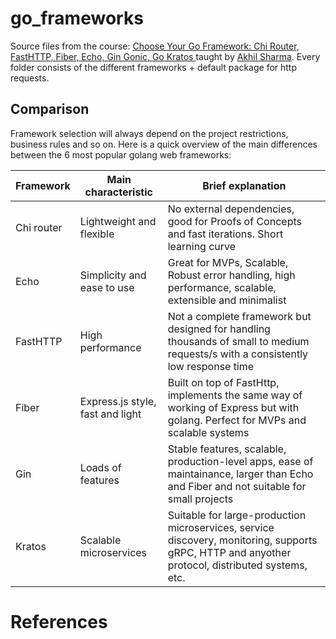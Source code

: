 # go_frameworks

Source files from the course: [Choose Your Go Framework: Chi Router, FastHTTP, Fiber, Echo, Gin Gonic, Go Kratos
](https://www.linkedin.com/learning/choose-your-go-framework-chi-router-fasthttp-fiber-echo-gin-gonic-go-kratos) taught by [Akhil Sharma](https://www.linkedin.com/learning/instructors/akhil-sharma?u=76737724). Every folder consists of the different frameworks + default package for http requests.

## Comparison
Framework selection will always depend on the project restrictions, business rules and so on. Here is a quick overview of the main differences between the 6 most popular golang web frameworks: <br>

| Framework     | Main characteristic               | Brief explanation                                                                                                                                |
| ------------- | --------------------------------  | -----------------------------------------------------------------------------------------------------------------------------------------------  |
| Chi router    | Lightweight and flexible          | No external dependencies, good for Proofs of Concepts and fast iterations. Short learning curve                                                  |
| Echo          | Simplicity and ease to use        | Great for MVPs, Scalable, Robust error handling, high performance, scalable, extensible and minimalist                                           |
| FastHTTP      | High performance                  | Not a complete framework but designed for handling thousands of small to medium requests/s with a consistently low response time                 |
| Fiber         | Express.js style, fast and light  | Built on top of FastHttp, implements the same way of working of Express but with golang. Perfect for MVPs and scalable systems                   |
| Gin           | Loads of features                 | Stable features, scalable, production-level apps, ease of maintainance, larger than Echo and Fiber and not suitable for small projects           |
| Kratos        | Scalable microservices            | Suitable for large-production microservices, service discovery, monitoring, supports gRPC, HTTP and anyother protocol, distributed systems, etc. |

# References
